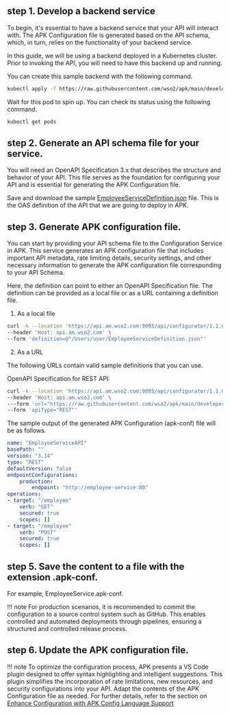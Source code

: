 ## step 1. Develop a backend service
   
To begin, it's essential to have a backend service that your API will interact with. The APK Configuration file is generated based on the API schema, which, in turn, relies on the functionality of your backend service. 

In this guide, we will be using a backend deployed in a Kubernetes cluster. Prior to invoking the API, you will need to have this backend up and running.

You can create this sample backend with the following command.

``` bash
kubectl apply -f https://raw.githubusercontent.com/wso2/apk/main/developer/tryout/samples/qsg-sample-backend.yaml
```

Wait for this pod to spin up. You can check its status using the following command.

``` bash
kubectl get pods
```

## step 2. Generate an API schema file for your service. 

You will need an OpenAPI Specification 3.x that describes the structure and behavior of your API. This file serves as the foundation for configuring your API and is essential for generating the APK Configuration file.

Save and download the sample [EmployeeServiceDefinition.json](../assets/files/get-started/EmployeeServiceDefinition.json) file. This is the OAS definition of the API that we are going to deploy in APK.

## step 3. Generate APK configuration file.
    
You can start by providing your API schema file to the Configuration Service in  APK. This service generates an APK configuration file that includes important API metadata, rate limiting details, security settings, and other necessary information to generate the APK configuration file corresponding to your API Schema.

Here, the definition can point to either an OpenAPI Specification file.
The definition can be provided as a local file or as a URL containing a definition file.

1. As a local file

```bash
curl -k --location 'https://api.am.wso2.com:9095/api/configurator/1.1.0/apis/generate-configuration' \
--header 'Host: api.am.wso2.com' \
--form 'definition=@"/Users/user/EmployeeServiceDefinition.json"'
```

2. As a URL

The following URLs contain valid sample definitions that you can use.

OpenAPI Specification for REST API:

```bash
curl -k --location 'https://api.am.wso2.com:9095/api/configurator/1.1.0/apis/generate-configuration' \
--header 'Host: api.am.wso2.com' \
---form 'url="https://raw.githubusercontent.com/wso2/apk/main/developer/tryout/samples/definitions/EmployeeServiceDefinition.json"' \
--form 'apiType="REST"'
```

The sample output of the generated APK Configuration (apk-conf) file will be as follows.

```yaml
name: "EmployeeServiceAPI"
basePath: ""
version: "3.14"
type: "REST"
defaultVersion: false
endpointConfigurations:
    production:
        endpoint: "http://employee-service:80"
operations:
- target: "/employee"
    verb: "GET"
    secured: true
    scopes: []
- target: "/employee"
    verb: "POST"
    secured: true
    scopes: []
```

## step 5. Save the content to a file with the extension .apk-conf. 

For example, EmployeeService.apk-conf.

!!! note
    For production scenarios, it is recommended to commit the configuration to a source control system such as GitHub. This enables controlled and automated deployments through pipelines, ensuring a structured and controlled release process.

## step 6. Update the APK configuration file.

!!! note
    To optimize the configuration process, APK presents a VS Code plugin designed to offer syntax highlighting and intelligent suggestions. This plugin simplifies the incorporation of rate limitations, new resources, and security configurations into your API. Adapt the contents of the APK Configuration file as needed. For further details, refer to the section on [Enhance Configuration with APK Config Language Support]({{base_path}}/en/latest/create-api/create-and-deploy-apis/apk-conf-lang-support/)